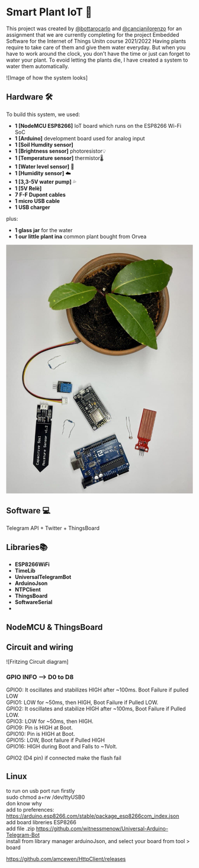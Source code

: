 # Smart Plant IoT 🌱
This project was created by [@bottarocarlo](https://github.com/bottarocarlo) and [@cancianilorenzo](https://github.com/cancianilorenzo) for an assignment that we are currently completing for the project Embedded Software for the Internet of Things Unitn course 2021/2022
Having plants require to take care of them and give them water everyday. But when you have to work around the clock, you don't have the time or just can forget to water your plant. To evoid letting the plants die, I have created a system to water them automatically.

![Image of how the system looks]

## Hardware 🛠️

To build this system, we used:
- **1 [NodeMCU ESP8266]** IoT board which runs on the ESP8266 Wi-Fi SoC
- **1 [Arduino]** development board used for analog input
- **1 [Soil Humdity sensor]** 
- **1 [Brightness sensor]** photoresistor💡 
- **1 [Temperature sensor]** thermistor🌡️ 
- **1 [Water level sensor]** 🌊
- **1 [Humidity sensor]** ☁️
- **1 [3,3-5V water pump]** 💦
- **1 [5V Relè]**  
- **7 F-F Dupont cables**
- **1 micro USB cable**
- **1 USB charger**

plus:
- **1 glass jar** for the water
- **1 our little plant ina** common plant bought from Orvea

![Photo of varius object](img/hardware.jpg)

## Software 💻
Telegram API + Twitter + ThingsBoard

## Libraries📚
- **ESP8266WiFi**
- **TimeLib**
- **UniversalTelegramBot**
- **ArduinoJson**
- **NTPClient**
- **ThingsBoard**
- **SoftwareSerial**
- 
## NodeMCU & ThingsBoard


## Circuit and wiring

![Fritzing Circuit diagram]




### GPIO INFO --> D0 to D8
GPIO0: It oscillates and stabilizes HIGH after ~100ms. Boot Failure if pulled LOW <br />
GPIO1: LOW for ~50ms, then HIGH, Boot Failure if Pulled LOW. <br />
GPIO2: It oscillates and stabilize HIGH after ~100ms, Boot Failure if Pulled LOW. <br />
GPIO3: LOW for ~50ms, then HIGH. <br />
GPIO9: Pin is HIGH at Boot. <br />
GPIO10: Pin is HIGH at Boot. <br />
GPIO15: LOW, Boot failure if Pulled HIGH <br/>
GPIO16: HIGH during Boot and Falls to ~1Volt. <br/>

GPIO2 (D4 pin) if connected make the flash fail

## Linux
to run on usb port run firstly <br/>
sudo chmod a+rw /dev/ttyUSB0 <br/>
don know why <br/>
add to preferences: https://arduino.esp8266.com/stable/package_esp8266com_index.json <br/>
add board libreries ESP8266 <br/>
add file .zip https://github.com/witnessmenow/Universal-Arduino-Telegram-Bot <br/>
install from library manager arduinoJson, and select your board from tool > board <br/>


https://github.com/amcewen/HttpClient/releases <br/>

